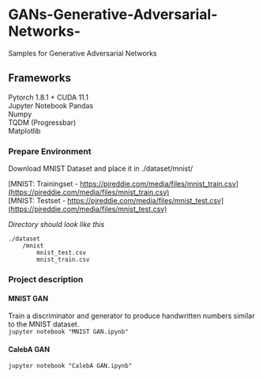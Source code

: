 # GANs-Generative-Adversarial-Networks-
Samples for Generative Adversarial Networks

## Frameworks
Pytorch 1.8.1 + CUDA 11.1    
Jupyter Notebook 
Pandas  
Numpy  
TQDM (Progressbar)  
Matplotlib

### Prepare Environment
Download MNIST Dataset and place it in ./dataset/mnist/

[MNIST: Trainingset - https://pjreddie.com/media/files/mnist_train.csv](https://pjreddie.com/media/files/mnist_train.csv)  
[MNIST: Testset - https://pjreddie.com/media/files/mnist_test.csv](https://pjreddie.com/media/files/mnist_test.csv)

*Directory should look like this*
```
./dataset  
    /mnist  
        mnist_test.csv  
        mnist_train.csv
```

### Project description
#### MNIST GAN
Train a discriminator and generator to produce handwritten numbers similar to the MNIST dataset.  
`jupyter notebook "MNIST GAN.ipynb"`

#### CalebA GAN
`jupyter notebook "CalebA GAN.ipynb"`

